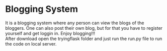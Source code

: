 # Blogging System
It is a blogging system where any person can view the blogs of the bloggers. One can also post their own blog, but for that you have to register yourself and get loggin in. Enjoy blogging!!!<br/>
After download open the tryingflask folder and just run the run.py file to run the code on local server.
